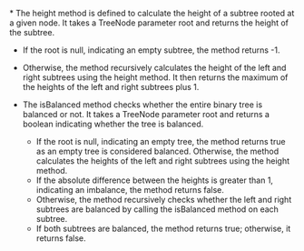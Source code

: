 ​* The height method is defined to calculate the height of a subtree rooted at a given node. It takes a TreeNode parameter root and returns the height of the subtree.
  * If the root is null, indicating an empty subtree, the method returns -1.
  * Otherwise, the method recursively calculates the height of the left and right subtrees using the height method. It then returns the maximum of the heights of the left and right subtrees plus 1.

* The isBalanced method checks whether the entire binary tree is balanced or not. It takes a TreeNode parameter root and returns a boolean indicating whether the tree is balanced.
  * If the root is null, indicating an empty tree, the method returns true as an empty tree is considered balanced.
Otherwise, the method calculates the heights of the left and right subtrees using the height method.
  * If the absolute difference between the heights is greater than 1, indicating an imbalance, the method returns false.
  * Otherwise, the method recursively checks whether the left and right subtrees are balanced by calling the isBalanced method on each subtree.
  * If both subtrees are balanced, the method returns true; otherwise, it returns false. 
